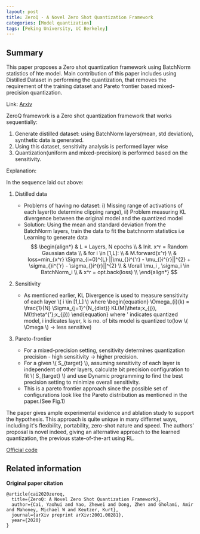 ```yaml
---
layout: post
title: ZeroQ - A Novel Zero Shot Quantization Framework
categories: [Model quantization]
tags: [Peking University, UC Berkeley]
---
```

## Summary
This paper proposes a Zero shot quantization framework using BatchNorm statistics of hte model. Main contribution of this paper
includes using Distilled Dataset in performing the quantization, that removes the requirement of the training dataset and 
Pareto frontier based mixed-precision quantization.

Link: [Arxiv](https://arxiv.org/pdf/2001.00281)
<!--end_excerpt-->

ZeroQ framework is a Zero shot quantization framework that works sequentially:

1. Generate distilled dataset: using BatchNorm layers(mean, std deviation), synthetic data is generated.
2. Using this dataset, sensitivity analysis is performed layer wise
3. Quantization(uniform and mixed-precision) is performed based on the sensitivity.

Explanation:

In the sequence laid out above:

1. Distilled data
    - Problems of having no dataset: i) Missing range of activations of each layer(to determine clipping range),
    ii) Problem measuring KL divergence between the original model and the quantized model
    - Solution: Using the mean and standard deviation from the BatchNorm layers, train the data to fit the batchnorm statistics
    i.e Learning to generate data 
    $$
      \begin{align*}
      & L = Layers, N epochs \\
      & Init. x^r = Random Gaussian data \\ 
      & for i \in [1,L]: \\
          & M.forward(x^r) \\
          & loss=min_{x^r} \Sigma_{i=0}^{L} ||\mu_{}i^{'r} - \mu_{}i^{r}||^{2} + \sigma_{}i^{'r} - \sigma_{}i^{r}||^{2} \\
            & \forall \mu_i , \sigma_i \in BatchNorm_i \\
          & x^r = opt.back(loss) \\
      \end{align*}
    $$
2. Sensitivity
    - As mentioned earlier, KL Divergence is used to measure sensitivity of each layer \\( i \in [1,L] \\) where 
    \begin{equation}
      \Omega_{i}(k) = \frac{1}{N} \Sigma_{j=1}^{N_{dist}} KL(M(\theta;x_{j}), M(\theta^{'};x_{j}))
    \end{equation}
    where ' indicates quantized model, i indicates layer, k is no. of bits model is quantized to(low \\( \Omega \\) -> less sensitive)
    
3. Pareto-frontier
    - For a mixed-precision setting, sensitivity determines quantization precision - high sensitivity -> higher precision.
    - For a given \\( S_{target} \\), assuming sensitivity of each layer is independent of other layers, calculate bit precision configuration 
    to fit \\( S_{target} \\) and use Dynamic programming to find the best precision setting to minimize overall sensitivity.
    - This is a pareto frontier approach since the possible set of configurations look like the Pareto distribution as mentioned in the paper.(See Fig.1)
    
The paper gives ample experimental evidence and ablation study to support the hypothesis. This approach is quite unique in many differnet ways, 
including it's flexibility, portability, zero-shot nature and speed. The authors' proposal is novel indeed, giving an alternative approach to the learned quantization,
the previous state-of-the-art using RL.

[Official code](https://github.com/amirgholami/ZeroQ)

## Related information ##
__Original paper citation__ 
```
@article{cai2020zeroq,
  title={ZeroQ: A Novel Zero Shot Quantization Framework},
  author={Cai, Yaohui and Yao, Zhewei and Dong, Zhen and Gholami, Amir and Mahoney, Michael W and Keutzer, Kurt},
  journal={arXiv preprint arXiv:2001.00281},
  year={2020}
}
```
